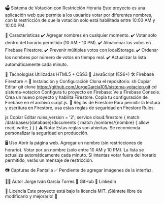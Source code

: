 🗳️ Sistema de Votación con Restricción Horaria
Este proyecto es una aplicación web que permite a los usuarios votar por diferentes nombres, con la restricción de que la votación solo está habilitada entre 10:00 AM y 10:00 PM.

📌 Características
✔️ Agregar nombres en cualquier momento.
✔️ Votar solo dentro del horario permitido (10 AM - 10 PM).
✔️ Almacenar los votos en Firebase Firestore.
✔️ Prevenir múltiples votos con localStorage.
✔️ Ordenar los nombres por número de votos en tiempo real.
✔️ Actualizar la lista automáticamente cada minuto.

🚀 Tecnologías Utilizadas
HTML5 + CSS3 🎨
JavaScript (ES6+) 🛠️
Firebase Firestore 🔥
🔧 Instalación y Configuración
Clona el repositorio:
sh
Copiar
Editar
git clone https://github.com/JorgeGarcia105/sistema-votacion.git
cd sistema-votacion
Configura tu proyecto en Firebase:
Ve a Firebase Console.
Crea un nuevo proyecto y habilita Firestore.
Copia tu configuración de Firebase en el archivo script.js.
📜 Reglas de Firestore
Para permitir la lectura y escritura en Firestore, usa estas reglas de seguridad en Firestore Rules:

js
Copiar
Editar
rules_version = '2';
service cloud.firestore {
  match /databases/{database}/documents {
    match /nombres/{nombre} {
      allow read, write;
    }
  }
}
⚠️ Nota: Estas reglas son abiertas. Se recomienda personalizar la seguridad en producción.

🖥️ Uso
Abrir la página web.
Agregar un nombre (sin restricciones de horario).
Votar por un nombre (solo entre 10 AM y 10 PM).
La lista se actualiza automáticamente cada minuto.
Si intentas votar fuera del horario permitido, verás un mensaje de restricción.

📷 Capturas de Pantalla
✅ Pendiente de agregar imágenes de la interfaz.

👨‍💻 Autor
Jorge Iván García Torres
📌 GitHub
📌 LinkedIn

📄 Licencia
Este proyecto está bajo la licencia MIT. ¡Siéntete libre de modificarlo y mejorarlo! 🎉
